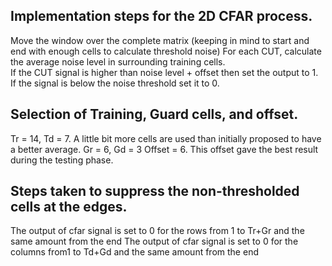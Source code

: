 
## Implementation steps for the 2D CFAR process.

Move the window over the complete matrix (keeping in mind to start and end with enough cells to calculate threshold noise)
For each CUT, calculate the average noise level in surrounding training cells.  
If the CUT signal is higher than noise level + offset then set the output to 1. If the signal is below the noise threshold set it to 0. 

## Selection of Training, Guard cells, and offset.
Tr = 14, Td = 7. A little bit more cells are used than initially proposed to have a better average. 
Gr = 6, Gd = 3
Offset = 6. This offset gave the best result during the testing phase. 

## Steps taken to suppress the non-thresholded cells at the edges.
The output of cfar signal is set to 0 for the rows from 1 to Tr+Gr and the same amount from the end 
The output of cfar signal is set to 0 for the columns from1 to Td+Gd and the same amount from the end 

